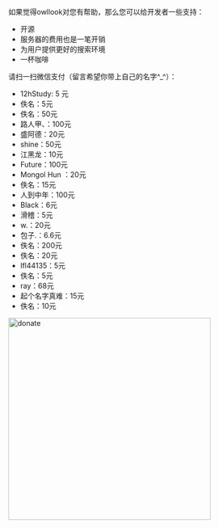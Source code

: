 如果觉得owllook对您有帮助，那么您可以给开发者一些支持：

- 开源
- 服务器的费用也是一笔开销
- 为用户提供更好的搜索环境
- 一杯咖啡

请扫一扫微信支付（留言希望你带上自己的名字^_^）：

- 12hStudy: 5 元
- 佚名：5元
- 佚名：50元
- 路人甲、：100元
- 盛阿德：20元
- shine：50元
- 江黑龙：10元
- Future：100元
- Mongol Hun ：20元
- 佚名：15元
- 人到中年：100元
- Black：6元
- 滑稽：5元
- w.：20元
- 包子.：6.6元
- 佚名：200元
- 佚名：20元
- lfl44135：5元
- 佚名：5元
- ray：68元
- 起个名字真难：15元
- 佚名：10元

<img src="http://oe7yjec8x.bkt.clouddn.com/howie/2017-01-25-wx.png" width = "400" height = "400" alt="donate" align=center />
